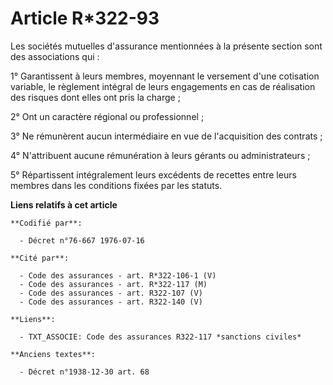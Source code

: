 # Article R*322-93

Les sociétés mutuelles d'assurance mentionnées à la présente section sont des associations qui :

1° Garantissent à leurs membres, moyennant le versement d'une cotisation variable, le règlement intégral de leurs engagements
en cas de réalisation des risques dont elles ont pris la charge ;

2° Ont un caractère régional ou professionnel ;

3° Ne rémunèrent aucun intermédiaire en vue de l'acquisition des contrats ;

4° N'attribuent aucune rémunération à leurs gérants ou administrateurs ;

5° Répartissent intégralement leurs excédents de recettes entre leurs membres dans les conditions fixées par les statuts.

**Liens relatifs à cet article**

	**Codifié par**:

	  - Décret n°76-667 1976-07-16

	**Cité par**:

	  - Code des assurances - art. R*322-106-1 (V)
	  - Code des assurances - art. R*322-117 (M)
	  - Code des assurances - art. R322-107 (V)
	  - Code des assurances - art. R322-140 (V)

	**Liens**:

	  - TXT_ASSOCIE: Code des assurances R322-117 *sanctions civiles*

	**Anciens textes**:

	  - Décret n°1938-12-30 art. 68
